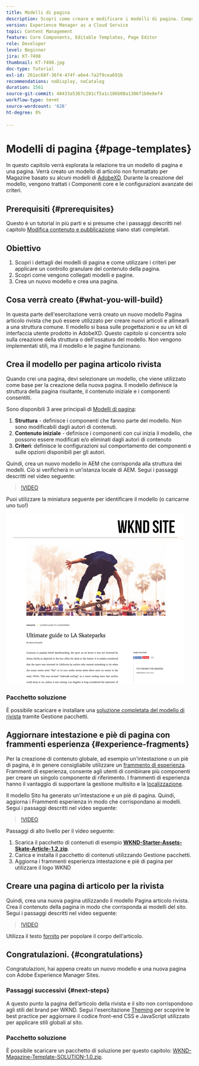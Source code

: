 ```yaml
---
title: Modelli di pagina
description: Scopri come creare e modificare i modelli di pagina. Comprendere la relazione tra un modello di pagina e una pagina. Scopri come configurare i criteri di un modello di pagina per fornire governance granulare e coerenza del brand per i contenuti.  Viene creato un modello di articolo ben strutturato per la rivista, basato su un modello fornito da Adobe XD.
version: Experience Manager as a Cloud Service
topic: Content Management
feature: Core Components, Editable Templates, Page Editor
role: Developer
level: Beginner
jira: KT-7498
thumbnail: KT-7498.jpg
doc-type: Tutorial
exl-id: 261ec68f-36f4-474f-a6e4-7a2f9cea691b
recommendations: noDisplay, noCatalog
duration: 1561
source-git-commit: 48433a5367c281cf5a1c106b08a1306f1b0e8ef4
workflow-type: tm+mt
source-wordcount: '628'
ht-degree: 0%

---
```


# Modelli di pagina {#page-templates}

In questo capitolo verrà esplorata la relazione tra un modello di pagina e una pagina. Verrà creato un modello di articolo non formattato per Magazine basato su alcuni modelli di [AdobeXD](https://www.adobe.com/products/xd.html). Durante la creazione del modello, vengono trattati i Componenti core e le configurazioni avanzate dei criteri.

## Prerequisiti {#prerequisites}

Questo è un tutorial in più parti e si presume che i passaggi descritti nel capitolo [Modifica contenuto e pubblicazione](./author-content-publish.md) siano stati completati.

## Obiettivo

1. Scopri i dettagli dei modelli di pagina e come utilizzare i criteri per applicare un controllo granulare del contenuto della pagina.
1. Scopri come vengono collegati modelli e pagine.
1. Crea un nuovo modello e crea una pagina.

## Cosa verrà creato {#what-you-will-build}

In questa parte dell&#39;esercitazione verrà creato un nuovo modello Pagina articolo rivista che può essere utilizzato per creare nuovi articoli e allinearli a una struttura comune. Il modello si basa sulle progettazioni e su un kit di interfaccia utente prodotto in AdobeXD. Questo capitolo si concentra solo sulla creazione della struttura o dell&#39;ossatura del modello. Non vengono implementati stili, ma il modello e le pagine funzionano.

## Crea il modello per pagina articolo rivista

Quando crei una pagina, devi selezionare un modello, che viene utilizzato come base per la creazione della nuova pagina. Il modello definisce la struttura della pagina risultante, il contenuto iniziale e i componenti consentiti.

Sono disponibili 3 aree principali di [Modelli di pagina](https://experienceleague.adobe.com/docs/experience-manager-cloud-service/sites/authoring/features/templates.html?lang=it):

1. **Struttura** - definisce i componenti che fanno parte del modello. Non sono modificabili dagli autori di contenuti.
1. **Contenuto iniziale** - definisce i componenti con cui inizia il modello, che possono essere modificati e/o eliminati dagli autori di contenuto
1. **Criteri**: definisce le configurazioni sul comportamento dei componenti e sulle opzioni disponibili per gli autori.

Quindi, crea un nuovo modello in AEM che corrisponda alla struttura dei modelli. Ciò si verificherà in un’istanza locale di AEM. Segui i passaggi descritti nel video seguente:

>[!VIDEO](https://video.tv.adobe.com/v/332915?quality=12&learn=on)

Puoi utilizzare la miniatura seguente per identificare il modello (o caricarne uno tuo!)

![Miniatura modello pagina articolo](./assets/page-templates/article-page-template-thumbnail.png)


### Pacchetto soluzione

È possibile scaricare e installare una [soluzione completata del modello di rivista](assets/page-templates/WKND-Magazine-Template-SOLUTION-1.1.zip) tramite Gestione pacchetti.

## Aggiornare intestazione e piè di pagina con frammenti esperienza {#experience-fragments}

Per la creazione di contenuto globale, ad esempio un&#39;intestazione o un piè di pagina, è in genere consigliabile utilizzare un [frammento di esperienza](https://experienceleague.adobe.com/docs/experience-manager-learn/sites/experience-fragments/experience-fragments-feature-video-use.html?lang=it). Frammenti di esperienza, consente agli utenti di combinare più componenti per creare un singolo componente di riferimento. I frammenti di esperienza hanno il vantaggio di supportare la gestione multisito e la [localizzazione](https://experienceleague.adobe.com/docs/experience-manager-core-components/using/components/experience-fragment.html?lang=it#localized-site-structure).

Il modello Sito ha generato un&#39;intestazione e un piè di pagina. Quindi, aggiorna i Frammenti esperienza in modo che corrispondano ai modelli. Segui i passaggi descritti nel video seguente:

>[!VIDEO](https://video.tv.adobe.com/v/332916?quality=12&learn=on)

Passaggi di alto livello per il video seguente:

1. Scarica il pacchetto di contenuti di esempio **[WKND-Starter-Assets-Skate-Article-1.2.zip](assets/page-templates/WKND-Starter-Assets-Skate-Article-1.2.zip)**.
1. Carica e installa il pacchetto di contenuti utilizzando Gestione pacchetti.
1. Aggiorna i frammenti esperienza intestazione e piè di pagina per utilizzare il logo WKND

## Creare una pagina di articolo per la rivista

Quindi, crea una nuova pagina utilizzando il modello Pagina articolo rivista. Crea il contenuto della pagina in modo che corrisponda ai modelli del sito. Segui i passaggi descritti nel video seguente:

>[!VIDEO](https://video.tv.adobe.com/v/332917?quality=12&learn=on)

Utilizza il testo [fornito](./assets/page-templates/la-skateparks-copy.txt) per popolare il corpo dell&#39;articolo.

## Congratulazioni. {#congratulations}

Congratulazioni, hai appena creato un nuovo modello e una nuova pagina con Adobe Experience Manager Sites.

### Passaggi successivi {#next-steps}

A questo punto la pagina dell’articolo della rivista e il sito non corrispondono agli stili del brand per WKND. Segui l&#39;esercitazione [Theming](theming.md) per scoprire le best practice per aggiornare il codice front-end CSS e JavaScript utilizzato per applicare stili globali al sito.

### Pacchetto soluzione

È possibile scaricare un pacchetto di soluzione per questo capitolo: [WKND-Magazine-Template-SOLUTION-1.0.zip](assets/page-templates/WKND-Magazine-Template-SOLUTION-1.0.zip).
